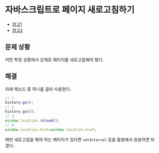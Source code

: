 # 자바스크립트로 페이지 새로고침하기

- [참고1](https://developer.mozilla.org/ko/docs/Web/API/History/go)
- [참고2](https://www.thewordcracker.com/jquery-examples/refresh-current-page-using-javascript/)

## 문제 상황

어떤 특정 상황에서 강제로 페이지를 새로고침해야 했다. 

## 해결

아래 메소드 중 하나를 골라 사용한다. 

```js
// 1. 
history.go();
// 2. 
history.go(0);
// 3. 
window.location.reload();
// 4. 
window.location.href=window.location.href;
```

매번 새로고침을 해야 하는 페이지가 있다면 `setInterval` 등을 활용해서 응용하면 되겠다.